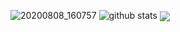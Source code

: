 ![20200808_160757](https://user-images.githubusercontent.com/64999484/89707580-4f2c2580-d991-11ea-8960-3c6f9e46765f.png)
![github stats](https://github-readme-stats.vercel.app/api?username=botolmehedi&show_icons=true&theme=dark)
 <img align="center" src="https://github-readme-stats.anuraghazra1.vercel.app/api/top-langs/?username=botolmehedi&layout=compact&theme=radical" />
